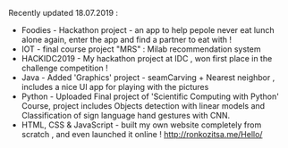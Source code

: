 Recently updated 18.07.2019 :

* Foodies - Hackathon project - an app to help pepole never eat lunch alone again, enter the app and find a partner to eat with !
* IOT - final course project "MRS" : Milab recommendation system
* HACKIDC2019 - My hackathon project at IDC , won first place in the challenge competition ! 
* Java - Added 'Graphics' project - seamCarving + Nearest neighbor , includes a nice UI app for playing with the pictures 
* Python - Uploaded Final project of 'Scientific Computing with Python' Course, project includes Objects detection with linear models and Classification of sign language hand gestures with CNN.
* HTML, CSS & JavaScript - built my own website completely from scratch , and even launched it online ! http://ronkozitsa.me/Hello/ 

